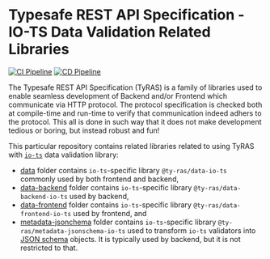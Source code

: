 # Typesafe REST API Specification - IO-TS Data Validation Related Libraries

[![CI Pipeline](https://github.com/ty-ras/data-io-ts/actions/workflows/ci.yml/badge.svg)](https://github.com/ty-ras/data-io-ts/actions/workflows/ci.yml)
[![CD Pipeline](https://github.com/ty-ras/data-io-ts/actions/workflows/cd.yml/badge.svg)](https://github.com/ty-ras/data-io-ts/actions/workflows/cd.yml)

The Typesafe REST API Specification (TyRAS) is a family of libraries used to enable seamless development of Backend and/or Frontend which communicate via HTTP protocol.
The protocol specification is checked both at compile-time and run-time to verify that communication indeed adhers to the protocol.
This all is done in such way that it does not make development tedious or boring, but instead robust and fun!

This particular repository contains related libraries related to using TyRAS with [`io-ts`](https://github.com/gcanti/io-ts) data validation library:
- [data](./data) folder contains `io-ts`-specific library `@ty-ras/data-io-ts` commonly used by both frontend and backend,
- [data-backend](./data-backend) folder contains `io-ts`-specific library `@ty-ras/data-backend-io-ts` used by backend,
- [data-frontend](./data-frontend) folder contains `io-ts`-specific library `@ty-ras/data-frontend-io-ts` used by frontend, and
- [metadata-jsonchema](./metadata-jsonschema) folder contains `io-ts`-specific library `@ty-ras/metadata-jsonschema-io-ts` used to transform `io-ts` validators into [JSON schema](https://json-schema.org/) objects.
  It is typically used by backend, but it is not restricted to that.